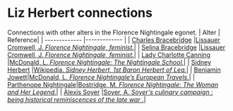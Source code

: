 # Liz Herbert connections
Connections with other alters in the Florence Nightingale egonet.
| Alter  | Reference|
| ------------- |------------- |
| [Charles Bracebridge](https://github.com/altealo/FNTest/blob/master/AltersReferences/CharlesBracebridge.md) |[Lissauer Cromwell, J. *Florence Nightingale, feminist.*](https://books.google.co.uk/books?id=7SEiqxGoxmMC&pg=PA103&lpg=PA103&dq=charles+bracebridge++liz+herbert&source=bl&ots=xhmBUhmWsF&sig=ACfU3U0SKaHfM856xgTcmW7M-QM1nkQ_Kg&hl=en&sa=X&ved=2ahUKEwj5rsi9_bXoAhWfQxUIHcyWBCsQ6AEwAXoECAsQAQ#v=onepage&q=charles%20bracebridge%20%20liz%20herbert&f=false)|
| [Selina Bracebridge](https://github.com/altealo/FNTest/blob/master/AltersReferences/SelinaBracebridge.md) |[Lissauer Cromwell, J. *Florence Nightingale, feminist.*](https://books.google.co.uk/books?id=7SEiqxGoxmMC&pg=PA103&lpg=PA103&dq=charles+bracebridge++liz+herbert&source=bl&ots=xhmBUhmWsF&sig=ACfU3U0SKaHfM856xgTcmW7M-QM1nkQ_Kg&hl=en&sa=X&ved=2ahUKEwj5rsi9_bXoAhWfQxUIHcyWBCsQ6AEwAXoECAsQAQ#v=onepage&q=charles%20bracebridge%20%20liz%20herbert&f=false)|
| [Lady Charlotte Canning](https://github.com/altealo/FNTest/blob/master/AltersReferences/LadyCharlotteCanning.md) |[McDonald, L. *Florence Nightingale: The Nightingale School.*](https://books.google.co.uk/books?id=EhnaAgAAQBAJ&pg=PA62&lpg=PA62&dq=mary+clarke+lady+charlotte+canning&source=bl&ots=ATm9o4agH4&sig=ACfU3U1u7fCRP3vv2GfCDEcbpFAzGEcvHw&hl=en&sa=X&ved=2ahUKEwjvw-HRouzkAhV5ThUIHYcOAI8Q6AEwEnoECAkQAQ#v=onepage&q=mary%20clarke%20lady%20charlotte%20canning&f=false)|
| [Sidney Herbert](https://github.com/altealo/FNTest/blob/master/AltersReferences/SidneyHerbert.md) |[Wikipedia. *Sidney Herbert, 1st Baron Herbert of Lea.*](https://en.wikipedia.org/wiki/Sidney_Herbert,_1st_Baron_Herbert_of_Lea)|
| [Benjamin Jowett](https://github.com/altealo/FNTest/blob/master/AltersReferences/BenjaminJowett.md)|[McDonald, L. *Florence Nightingale’s European Travels.*](https://books.google.co.uk/books?id=zLwhEBO_xIUC&pg=PA772&lpg=PA772&dq=benjamin+jowett+harriet+martineau&source=bl&ots=vEN8onlXEz&sig=ACfU3U3py-EzuTZPMfu3mUD4qrjl_tameA&hl=en&sa=X&ved=2ahUKEwiVwrPlyvvjAhXWiVwKHVfsB0wQ6AEwBXoECAkQAQ#v=onepage&q=benjamin%20jowett%20harriet%20martineau&f=false)|
| [Parthenope Nightingale](https://github.com/altealo/FNTest/blob/master/AltersReferences/ParthenopeNightingale.md)|[Bostridge, M. *Florence Nightingale: The Woman and Her Legend.*](https://books.google.co.uk/books?id=OsCiBgAAQBAJ&pg=PR249&lpg=PR249&dq=liz+herbert+parthenope+nightingale&source=bl&ots=3G9XLul-rY&sig=ACfU3U1JJV-j65GDPf4tAM452M2_xvz0Lg&hl=en&sa=X&ved=2ahUKEwiA6KHL_LXoAhVcVRUIHTmeCYwQ6AEwAHoECAUQAQ#v=onepage&q=liz%20herbert%20parthenope%20nightingale&f=false)|
| [Alexis Soyer](https://github.com/altealo/FNTest/blob/master/AltersReferences/AlexisSoyer.md) |[Soyer, A. *Soyer's culinary campaign : being historical reminiscences of the late war .*](https://archive.org/stream/soyersculinaryca00soyeuoft/soyersculinaryca00soyeuoft_djvu.txt)|
